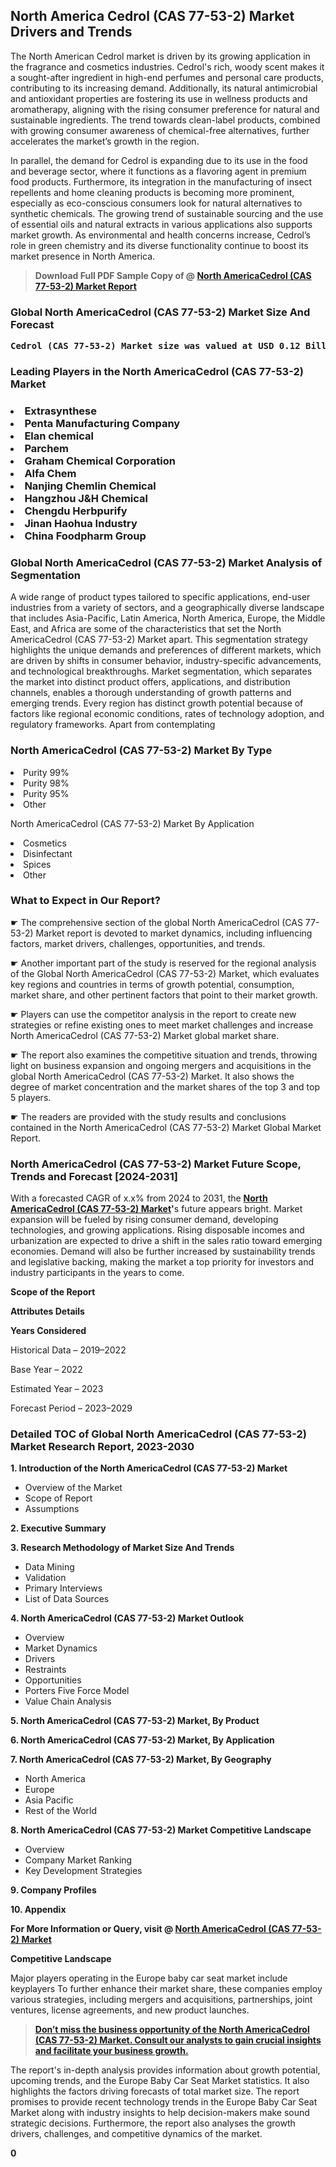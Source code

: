 <p><h2>North America Cedrol (CAS 77-53-2) Market Drivers and Trends</h2><p>The North American Cedrol market is driven by its growing application in the fragrance and cosmetics industries. Cedrol's rich, woody scent makes it a sought-after ingredient in high-end perfumes and personal care products, contributing to its increasing demand. Additionally, its natural antimicrobial and antioxidant properties are fostering its use in wellness products and aromatherapy, aligning with the rising consumer preference for natural and sustainable ingredients. The trend towards clean-label products, combined with growing consumer awareness of chemical-free alternatives, further accelerates the market’s growth in the region.</p><p>In parallel, the demand for Cedrol is expanding due to its use in the food and beverage sector, where it functions as a flavoring agent in premium food products. Furthermore, its integration in the manufacturing of insect repellents and home cleaning products is becoming more prominent, especially as eco-conscious consumers look for natural alternatives to synthetic chemicals. The growing trend of sustainable sourcing and the use of essential oils and natural extracts in various applications also supports market growth. As environmental and health concerns increase, Cedrol’s role in green chemistry and its diverse functionality continue to boost its market presence in North America.</p></p><blockquote id="" class=""><strong>Download Full PDF Sample Copy of @&nbsp;<a href="https://www.verifiedmarketreports.com/download-sample/?rid=87764&utm_source=GitHub-Jan&utm_medium=263" target="_blank">North AmericaCedrol (CAS 77-53-2) Market Report</a>&nbsp;&nbsp;</strong></blockquote><h3 id="" class=""><strong>Global&nbsp;North AmericaCedrol (CAS 77-53-2) Market Size And Forecast</strong></h3><pre class="reader-text-block__code-block"><strong>Cedrol (CAS 77-53-2) Market size was valued at USD 0.12 Billion in 2022 and is projected to reach USD 0.20 Billion by 2030, growing at a CAGR of 7.5% from 2024 to 2030.</strong></pre><h3 id="" class="">Leading Players in the&nbsp;North AmericaCedrol (CAS 77-53-2) Market</h3><h3 class=""></Li><Li>Extrasynthese</Li><Li> Penta Manufacturing Company</Li><Li> Elan chemical</Li><Li> Parchem</Li><Li> Graham Chemical Corporation</Li><Li> Alfa Chem</Li><Li> Nanjing Chemlin Chemical</Li><Li> Hangzhou J&H Chemical</Li><Li> Chengdu Herbpurify</Li><Li> Jinan Haohua Industry</Li><Li> China Foodpharm Group</h3><h3 id="" class="">Global&nbsp;North AmericaCedrol (CAS 77-53-2) Market Analysis of Segmentation</h3><p id="" class="">A wide range of product types tailored to specific applications, end-user industries from a variety of sectors, and a geographically diverse landscape that includes Asia-Pacific, Latin America, North America, Europe, the Middle East, and Africa are some of the characteristics that set the North AmericaCedrol (CAS 77-53-2) Market apart. This segmentation strategy highlights the unique demands and preferences of different markets, which are driven by shifts in consumer behavior, industry-specific advancements, and technological breakthroughs. Market segmentation, which separates the market into distinct product offers, applications, and distribution channels, enables a thorough understanding of growth patterns and emerging trends. Every region has distinct growth potential because of factors like regional economic conditions, rates of technology adoption, and regulatory frameworks. Apart from contemplating</p><h3 id="" class="">North AmericaCedrol (CAS 77-53-2) Market&nbsp;By Type</h3><p></Li><Li>Purity 99%</Li><Li> Purity 98%</Li><Li> Purity 95%</Li><Li> Other</p><div class="" data-test-id=""><p>North AmericaCedrol (CAS 77-53-2) Market&nbsp;By Application</p></div><p class=""></Li><Li>Cosmetics</Li><Li> Disinfectant</Li><Li> Spices</Li><Li> Other</p><div class="" data-test-id=""><h3><span class="">What to Expect in Our Report?</span></h3></div><div class="" data-test-id=""><p><span class="">☛ The comprehensive section of the global North AmericaCedrol (CAS 77-53-2) Market report is devoted to market dynamics, including influencing factors, market drivers, challenges, opportunities, and trends.</span></p></div><div class="" data-test-id=""><p><span class="">☛ Another important part of the study is reserved for the regional analysis of the Global North AmericaCedrol (CAS 77-53-2) Market, which evaluates key regions and countries in terms of growth potential, consumption, market share, and other pertinent factors that point to their market growth.</span></p></div><div class="" data-test-id=""><p><span class="">☛ Players can use the competitor analysis in the report to create new strategies or refine existing ones to meet market challenges and increase North AmericaCedrol (CAS 77-53-2) Market global market share.</span></p></div><div class="" data-test-id=""><p><span class="">☛ The report also examines the competitive situation and trends, throwing light on business expansion and ongoing mergers and acquisitions in the global North AmericaCedrol (CAS 77-53-2) Market. It also shows the degree of market concentration and the market shares of the top 3 and top 5 players.</span></p></div><div class="" data-test-id=""><p><span class="">☛ The readers are provided with the study results and conclusions contained in the North AmericaCedrol (CAS 77-53-2) Market Global Market Report.</span></p></div><div class="" data-test-id=""><h3><span class="">North AmericaCedrol (CAS 77-53-2) Market Future Scope, Trends and Forecast [2024-2031]</span></h3></div><div class="" data-test-id=""><p><span class="">With a forecasted CAGR of x.x% from 2024 to 2031, the <strong><a href="https://www.verifiedmarketreports.com/download-sample/?rid=87764&utm_source=GitHub-Jan&utm_medium=263" target="_blank">North AmericaCedrol (CAS 77-53-2) Market</a>'</strong>s future appears bright. Market expansion will be fueled by rising consumer demand, developing technologies, and growing applications. Rising disposable incomes and urbanization are expected to drive a shift in the sales ratio toward emerging economies. Demand will also be further increased by sustainability trends and legislative backing, making the market a top priority for investors and industry participants in the years to come.</span></p><p id="ember66" class="ember-view reader-text-block__paragraph"><strong>Scope of the Report</strong></p><p id="ember67" class="ember-view reader-text-block__paragraph"><strong>Attributes Details</strong></p><p id="ember68" class="ember-view reader-text-block__paragraph"><strong>Years Considered</strong></p><p id="ember69" class="ember-view reader-text-block__paragraph">Historical Data &ndash; 2019&ndash;2022</p><p id="ember70" class="ember-view reader-text-block__paragraph">Base Year &ndash; 2022</p><p id="ember71" class="ember-view reader-text-block__paragraph">Estimated Year &ndash; 2023</p><p id="ember72" class="ember-view reader-text-block__paragraph">Forecast Period &ndash; 2023&ndash;2029</p></div><h3 id="" class="">Detailed TOC of Global North AmericaCedrol (CAS 77-53-2) Market Research Report, 2023-2030</h3><p id="" class=""><strong>1. Introduction of the North AmericaCedrol (CAS 77-53-2) Market</strong></p><ul><li>Overview of the Market</li><li>Scope of Report</li><li>Assumptions</li></ul><p id="" class=""><strong>2. Executive Summary</strong></p><p id="" class=""><strong>3. Research Methodology of Market Size And Trends</strong></p><ul><li>Data Mining</li><li>Validation</li><li>Primary Interviews</li><li>List of Data Sources</li></ul><p id="" class=""><strong>4. North AmericaCedrol (CAS 77-53-2) Market Outlook</strong></p><ul><li>Overview</li><li>Market Dynamics</li><li>Drivers</li><li>Restraints</li><li>Opportunities</li><li>Porters Five Force Model</li><li>Value Chain Analysis</li></ul><p id="" class=""><strong>5. North AmericaCedrol (CAS 77-53-2) Market, By Product</strong></p><p id="" class=""><strong>6. North AmericaCedrol (CAS 77-53-2) Market, By Application</strong></p><p id="" class=""><strong>7. North AmericaCedrol (CAS 77-53-2) Market, By Geography</strong></p><ul><li>North America</li><li>Europe</li><li>Asia Pacific</li><li>Rest of the World</li></ul><p id="" class=""><strong>8. North AmericaCedrol (CAS 77-53-2) Market Competitive Landscape</strong></p><ul><li>Overview</li><li>Company Market Ranking</li><li>Key Development Strategies</li></ul><p id="" class=""><strong>9. Company Profiles</strong></p><p id="" class=""><strong>10. Appendix</strong></p><p><strong>For More Information or Query, visit&nbsp;@ <a href="https://www.verifiedmarketreports.com/product/global-cedrol-cas-77-53-2-market-growth-2019-2024/" target="_blank">North AmericaCedrol (CAS 77-53-2) Market</a></strong></p><p id="ember61" class="ember-view reader-text-block__paragraph"><strong>Competitive Landscape</strong></p><p id="ember62" class="ember-view reader-text-block__paragraph">Major players operating in the Europe baby car seat market include keyplayers To further enhance their market share, these companies employ various strategies, including mergers and acquisitions, partnerships, joint ventures, license agreements, and new product launches.</p><blockquote id="ember63" class="ember-view reader-text-block__blockquote"><strong><a href="https://www.verifiedmarketreports.com/download-sample/?rid=87764&utm_source=GitHub-Jan&utm_medium=263" target="_blank">Don&rsquo;t miss the business opportunity of the North AmericaCedrol (CAS 77-53-2) Market. Consult our analysts to gain crucial insights and facilitate your business growth.</a></strong></blockquote><p id="ember64" class="ember-view reader-text-block__paragraph">The report's in-depth analysis provides information about growth potential, upcoming trends, and the Europe Baby Car Seat Market statistics. It also highlights the factors driving forecasts of total market size. The report promises to provide recent technology trends in the Europe Baby Car Seat Market along with industry insights to help decision-makers make sound strategic decisions. Furthermore, the report also analyses the growth drivers, challenges, and competitive dynamics of the market.</p><p class="ember-view reader-text-block__paragraph"><strong>0</strong></p>
